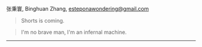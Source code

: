 张秉寰, Binghuan Zhang, esteponawondering@gmail.com

> Shorts is coming.

> I'm no brave man, I'm an infernal machine.

---
